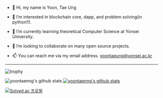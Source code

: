 - 👋 Hi, my name is Yoon, Tae Ung

- 👀 I’m interested in blockchain core, dapp, and problem solving(in python!!). 
 
- 🌱 I’m currently learning theoretical Computer Science at Yonsei University. 

- 💞️ I’m looking to collaborate on many open source projects.
 
- 📫 You can reach me via my email address. yoontaeung@yonsei.ac.kr
--------
<!---
yoontaenng/yoontaenng is a ✨ special ✨ repository because its `README.md` (this file) appears on your GitHub profile.
You can click the Preview link to take a look at your changes.
--->
![trophy](https://github-profile-trophy.vercel.app/?username=yoontaenng)

![yoontaenng's github stats](https://github-readme-stats.vercel.app/api?username=yoontaenng&show_icons=true)
[![yoontaenng's github stats](https://github-readme-stats.vercel.app/api/top-langs/?username=yoontaenng&show_icons=true&hide_border=true&title_color=004386&icon_color=004386&layout=compact)](https://github.com/yoontaenng)

[![Solved.ac 프로필](http://mazassumnida.wtf/api/v2/generate_badge?boj=taezzang0608)](https://solved.ac/taezzang0608)
